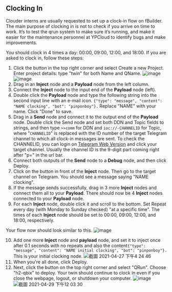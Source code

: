 ## Clocking In 
Clouder interns are usually requested to set up a clock-in flow on fBuilder. The main purpose of clocking in is not to check if you arrive on time to work. It’s to test the qrun system to make sure it’s running, and make it easier for the maintenance personnel at YPCloud to identify bugs and make improvements. 

You should clock in 4 times a day: 00:00, 09:00, 12:00, and 18:00. 
If you are asked to clock in, follow these steps: 

1) Click the button in the top right corner and select Create a new Project. Enter project details: type "twin" for both Name and QName.
![image](https://imgur.com/rLkvXnB.png)
![image](https://imgur.com/RUfF4W4.png)
2) Drag in an **Inject** node and a **Payload** node from the left column.
3) Connect the **Inject** node to the input end of the **Payload** node (left). 
4) Double click the **Payload** node and type the following string into the second input line with an e-mail icon.
```{"type": "message", "content": "NAME clocking", "bot": "pinponboy"}.```
Replace "NAME" with your name. Click "Done" to save.
5) Drag in a **Send** node and connect it to the output end of the **Payload** node. Double click the Send node and set both DDN and Topic fields to strings, and then type `>>comm` for DDN and `ioc://-CHANNELID` for Topic, where "`CHANNELID`" is replaced with the ID number of the target Telegram channel to which all clock-in messages are sent. To check the CHANNELID, you can login on [Telegram Web Version](https://web.telegram.org/) and click your target channel. Usually the channel ID is the 9-digit part coming right after "p=" in the url bar.
6) Connect both outputs of the **Send** node to a **Debug** node, and then click Deploy.
7) Click on the button in front of the **Inject** node. Then go to the target channel on Telegram. You should see a message saying "NAME clocking". 
8) If the message sends successfully, drag in 3 more **Inject** nodes and connect them all to your **Payload**. There should now be 4 **Inject** nodes connected to your **Payload** node. 
9) For each **Inject** node, double click it and scroll to the bottom. Set Repeat every day (with Monday to Sunday checked) "at a specific time". The times of each **Inject** node should be set to 00:00, 09:00, 12:00, and 18:00, respectively. 

Your flow now should look similar to this.
![image](https://user-images.githubusercontent.com/20572126/111123353-3086b080-85aa-11eb-88d7-d0b998e5305c.png)

10) Add one more **Inject** node and **payload** node, and set it to inject once after 0.1 seconds with no repeats and also the content```{"type": "message", "content": "NAME initial clocking", "bot": "pinponboy"}.``` This is your initial clocking node. 
![截圖 2021-04-27 下午4 24 46](https://user-images.githubusercontent.com/32254088/116835818-b2807680-abf6-11eb-869c-a748005dcf87.png)
11) When you're all done, click Deploy. 
12) Next, click the button on the top right corner and select "QRun". Choose "h2-qbix" to deploy. Your twin should continue to clock in even if you close the webpage, logout, or shutdown your computer. 
![image](https://imgur.com/yMwn7ic.png)
![截圖 2021-04-29 下午12 03 30](https://user-images.githubusercontent.com/32254088/116835834-c1ffbf80-abf6-11eb-9288-c2e1c564043a.png)
